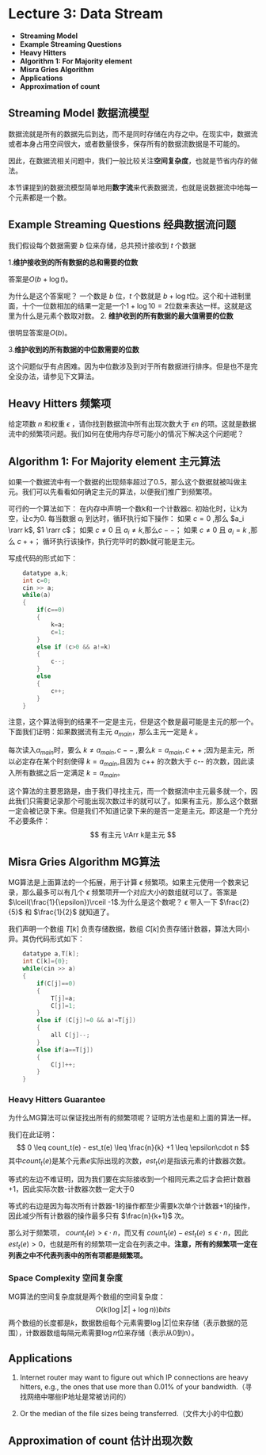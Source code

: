 # Lecture 3: Data Stream

- **Streaming Model**
- **Example Streaming Questions**
- **Heavy Hitters**
- **Algorithm 1: For Majority element**
- **Misra Gries Algorithm**
- **Applications**
- **Approximation of count**

## Streaming Model 数据流模型

数据流就是所有的数据先后到达，而不是同时存储在内存之中。在现实中，数据流或者本身占用空间很大，或者数量很多，保存所有的数据流数据是不可能的。

因此，在数据流相关问题中，我们一般比较关注**空间复杂度**，也就是节省内存的做法。

本节课提到的数据流模型简单地用**数字流**来代表数据流，也就是说数据流中地每一个元素都是一个数。

## Example Streaming Questions 经典数据流问题

我们假设每个数据需要 $b$ 位来存储，总共预计接收到 $t$ 个数据

1.**维护接收到的所有数据的总和需要的位数**

答案是$O(b + \log t)$。

为什么是这个答案呢？
一个数是 $b$ 位，$t$ 个数就是 $b+\log t$位。这个和十进制里面，十个一位数相加的结果一定是一个$1 + \log 10 =2$位数来表达一样。这就是这里为什么是元素个数取对数。
2. **维护收到的所有数据的最大值需要的位数**

很明显答案是$O(b)$。

3.**维护收到的所有数据的中位数需要的位数**

这个问题似乎有点困难。因为中位数涉及到对于所有数据进行排序。但是也不是完全没办法，请参见下文算法。

## Heavy Hitters 频繁项

给定项数 $n$ 和权重 $\epsilon$ ，请你找到数据流中所有出现次数大于 $\epsilon n$ 的项。这就是数据流中的频繁项问题。我们如何在使用内存尽可能小的情况下解决这个问题呢？

## Algorithm 1: For Majority element 主元算法

如果一个数据流中有一个数据的出现频率超过了0.5，那么这个数据就被叫做主元。我们可以先看看如何确定主元的算法，以便我们推广到频繁项。

可行的一个算法如下：
    在内存中声明一个数k和一个计数器c.
    初始化时，让k为空，让c为0.
    每当数据 $a_i$ 到达时，循环执行如下操作：
    如果 $c=0$ ,那么 $a_i \rarr k$, $1 \rarr c$；
    如果 $c\neq 0$ 且 $a_i \neq k$,那么$c--$；
    如果 $c\neq0$ 且 $a_i = k$ ,那么 $c++$；
循环执行该操作，执行完毕时的数k就可能是主元。

写成代码的形式如下：

```c
    datatype a,k;
    int c=0;
    cin >> a;
    while(a)
    {
        if(c==0)
        {
            k=a;
            c=1;
        }
        else if (c>0 && a!=k)
        {
            c--;
        }
        else 
        {
            c++;
        }
    }
```

注意，这个算法得到的结果不一定是主元，但是这个数是最可能是主元的那一个。
下面我们证明：如果数据流有主元 $a_{main}$，那么主元一定是 $k$ 。

每次读入$a_{main}$时，要么 $k \neq a_{main}, c--$ ,要么$k = a_{main}, c++$ ;因为是主元，所以必定存在某个时刻使得 $k = a_{main}$,且因为 c++ 的次数大于 c-- 的次数，因此读入所有数据之后一定满足 $k = a_{main}$。

这个算法的主要思路是，由于我们寻找主元，而一个数据流中主元最多就一个，因此我们只需要记录那个可能出现次数过半的就可以了。如果有主元，那么这个数据
一定会被记录下来。但是我们不知道记录下来的是否一定是主元。即这是一个充分不必要条件：
$$
    有主元 \rArr k是主元
$$

## Misra Gries Algorithm MG算法

MG算法是上面算法的一个拓展，用于计算 $\epsilon$ 频繁项。如果主元使用一个数来记录，那么最多可以有几个 $\epsilon$ 频繁项开一个对应大小的数组就可以了。答案是$\lceil(\frac{1}{\epsilon})\rceil -1$.为什么是这个数呢？ $\epsilon$ 带入一下 $\frac{2}{5}$ 和 $\frac{1}{2}$ 就知道了。

我们声明一个数组 $T[k]$ 负责存储数据，数组 $C[k]$负责存储计数器，算法大同小异。其伪代码形式如下：

```c
    datatype a,T[k];
    int C[k]={0};
    while(cin >> a)
    {
        if(C[j]==0)
        {
            T[j]=a;
            C[j]=1;
        }
        else if (C[j]!=0 && a!=T[j])
        {
            all C[j]--;
        }
        else if(a==T[j])
        {
            C[j]++;
        }
    }
```

### Heavy Hitters Guarantee

为什么MG算法可以保证找出所有的频繁项呢？证明方法也是和上面的算法一样。

我们在此证明：
$$
    0 \leq count_t(e) - est_t(e) \leq \frac{n}{k} +1 \leq  \epsilon\cdot n
$$
其中$count_t(e)$是某个元素$e$实际出现的次数，$est_t(e)$是指该元素的计数器次数。

等式的左边不难证明，因为我们要在实际接收到一个相同元素之后才会把计数器+1，因此实际次数-计数器次数一定大于0

等式的右边是因为每次所有计数器-1的操作都至少需要k次单个计数器+1的操作，因此减少所有计数器的操作最多只有 $\frac{n}{k+1}$ 次。

那么对于频繁项， $count_t(e) > \epsilon \cdot n$，而又有 $count_t(e) - est_t(e)  \leq  \epsilon\cdot n$，因此$est_t(e) >0$，也就是所有的频繁项一定会在列表之中。**注意，所有的频繁项一定在列表之中不代表列表中的所有项都是频繁项。**

### Space Complexity 空间复杂度

MG算法的空间复杂度就是两个数组的空间复杂度：
$$
    O(k(\log |\Sigma| +\log n))bits
$$
两个数组的长度都是$k$，数据数组每个元素需要$\log |\Sigma|$位来存储（表示数据的范围），计数器数组每隔元素需要$\log n$位来存储（表示从0到n）。

## Applications

1. Internet router may want to figure out which IP connections are heavy hitters, e.g., the ones that use more than 0.01% of your bandwidth.（寻找网络中哪些IP地址是常被访问的）

2. Or the median of the file sizes being transferred.（文件大小的中位数）

## Approximation of count 估计出现次数

